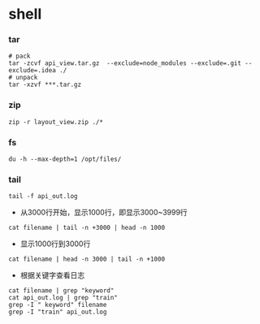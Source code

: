 # shell

### tar
```shell
# pack
tar -zcvf api_view.tar.gz  --exclude=node_modules --exclude=.git --exclude=.idea ./
# unpack
tar -xzvf ***.tar.gz
```

### zip
```shell
zip -r layout_view.zip ./*
```

### fs
```shell
du -h --max-depth=1 /opt/files/
```

### tail
```shell
tail -f api_out.log
```
- 从3000行开始，显示1000行，即显示3000~3999行
```shell
cat filename | tail -n +3000 | head -n 1000
```
- 显示1000行到3000行
```shell
cat filename | head -n 3000 | tail -n +1000
```
 - 根据关键字查看日志
```shell
cat filename | grep "keyword"
cat api_out.log | grep "train"
grep -I " keyword" filename
grep -I "train" api_out.log
```
